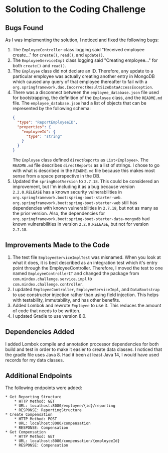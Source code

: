 # Solution to the Coding Challenge
## Bugs Found
As I was implementing the solution, I noticed and fixed the following bugs:
1. The `EmployeeController` class logging said "Received employee create..." for `create()`, `read()`, and `update()`.
1. The `EmployeeServiceImpl` class logging said "Creating employee..." for both `create()` and `read()`.
1. The `Employee` class did not declare an ID.
Therefore, any update to a particular employee was actually creating another entry in MongoDB which caused any query of that employee thereafter to fail with a `org.springframework.dao.IncorrectResultSizeDataAccessException`.
1. There was a disconnect between the `employee_database.json` file used for bootstrapping, the definition of the `Employee` class, and the `README.md` file.
The `employee_database.json` had a list of objects that can be represented by the following schema:
    ```json
    { 
      "type": "ReportEmployeeID",
      "properties": {
        "employeeId": {
          "type": "string"
        }
      }
    }
    ```
   The `Employee` class defined `directReports` as `List<Employee>`.
   The `README.md` file describes `directReports` as a list of strings.
   I chose to go with what is described in the `README.md` file because this makes most sense from a space perspective in the DB.
1. Updated the `springBootVersion` to `2.7.18`.
This could be considered an improvement, but I'm including it as a bug because version `2.2.0.RELEASE` has a known security vulnerabilities in `org.springframework.boot:spring-boot-starter-web`.
`org.springframework.boot:spring-boot-starter-web` still has dependencies with known vulnerabilities in `2.7.18`, but not as many as the prior version.
Also, the dependencies for `org.springframework.boot:spring-boot-starter-data-mongodb` had known vulnerabilities in version `2.2.0.RELEASE`, but not for version `2.7.18`.

## Improvements Made to the Code
1. The test file `EmployeeServiceImplTest` was misnamed.
   When you look at what it does, it is best described as an integration test which it's entry point through the EmployeeController.
   Therefore, I moved the test to one named `EmployeeControllerIT` and changed the package from `com.mindex.challenge.service.impl` to `com.mindex.challenge.controller`.
1. I updated `EmployeeController`, `EmployeeServiceImpl`, and `DataBootstrap` to use constructor injection rather than using field injection.
This helps with testability, immutability, and has other benefits.
1. Added Lombok and rewrote `Employee` to use it. This reduces the amount of code that needs to be written.
1. I updated Gradle to use version 8.0.

## Dependencies Added
I added Lombok compile and annotation processor dependencies for both build and test in order to make it easier to create data classes.
I noticed that the gradle file uses Java 8.
Had it been at least Java 14, I would have used records for my data classes.

## Additional Endpoints
The following endpoints were added:
```text
* Get Reporting Structure
    * HTTP Method: GET
    * URL: localhost:8080/employee/{id}/reporting
    * RESPONSE: ReportingStructure
* Create Compensation
    * HTTP Method: POST
    * URL: localhost:8080/compensation
    * RESPONSE: Compensation
* Get Compensation
    * HTTP Method: GET
    * URL: localhost:8080/compensation/{employeeId}
    * RESPONSE: Compensation
```